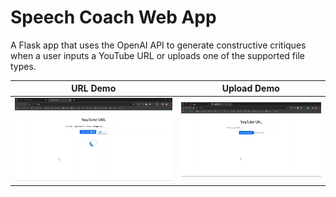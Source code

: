 # Speech Coach Web App

A Flask app that uses the OpenAI API to generate constructive critiques when a user inputs a YouTube URL or uploads one of the supported file types. 

| URL Demo | Upload Demo |
|---------|---------|
| ![Video 1](https://github.com/nickmccarty/speech-coach-web-app/blob/main/images/youtube-url-demo.gif) | ![Video 2](https://github.com/nickmccarty/speech-coach-web-app/blob/main/images/upload-demo.gif) |

